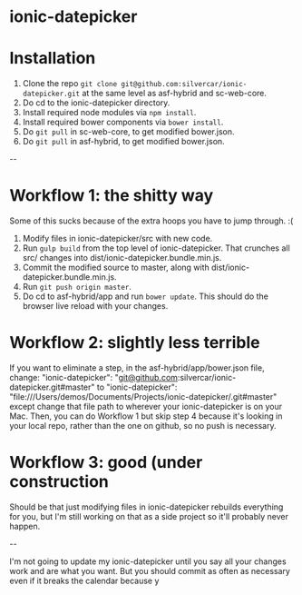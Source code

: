 # ionic-datepicker

# Installation

1. Clone the repo `git clone git@github.com:silvercar/ionic-datepicker.git` at the same level as asf-hybrid and sc-web-core.
2. Do cd to the ionic-datepicker directory.
3. Install required node modules via `npm install`.
4. Install required bower components via `bower install`.
5. Do `git pull` in sc-web-core, to get modified bower.json.
6. Do `git pull` in asf-hybrid, to get modified bower.json.

-- 

# Workflow 1: the shitty way

Some of this sucks because of the extra hoops you have to jump through.  :(

1. Modify files in ionic-datepicker/src with new code.
2. Run `gulp build` from the top level of ionic-datepicker. That crunches all src/ changes into dist/ionic-datepicker.bundle.min.js.  
3. Commit the modified source to master, along with dist/ionic-datepicker.bundle.min.js.
4. Run `git push origin master`.
5. Do cd to asf-hybrid/app and run `bower update`. This should do the browser live reload with your changes.


# Workflow 2: slightly less terrible

If you want to eliminate a step, in the asf-hybrid/app/bower.json file, change:
    "ionic-datepicker": "git@github.com:silvercar/ionic-datepicker.git#master"
to
    "ionic-datepicker": "file:///Users/demos/Documents/Projects/ionic-datepicker/.git#master"
except change that file path to wherever your ionic-datepicker is on your Mac.  Then, you can do Workflow 1 but skip step 4 because it's looking in your local repo, rather than the one on github, so no push is necessary.


# Workflow 3: good (under construction

Should be that just modifying files in ionic-datepicker rebuilds everything for you, but I'm still working on that as a side project so it'll probably never happen.

-- 

I'm not going to update my ionic-datepicker until you say all your changes work and are what you want.  But you should commit as often as necessary even if it breaks the calendar because y

